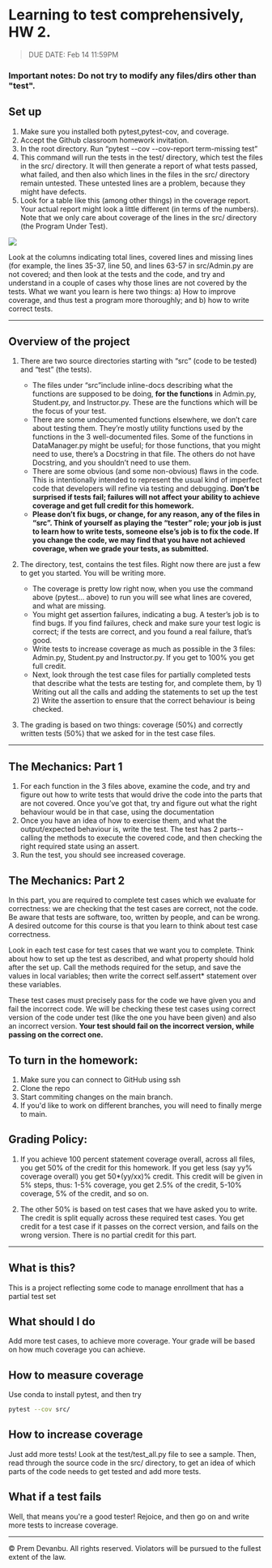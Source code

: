 # Learning to test comprehensively, HW 2.

> DUE DATE: Feb 14 11:59PM

### Important notes: Do not try to modify any files/dirs other than "test".

## Set up
1. Make sure you installed both pytest,pytest-cov, and coverage.
2. Accept the Github classroom homework invitation.
3. In the root directory. Run  “pytest --cov --cov-report term-missing test”
4. This command will run the tests in the test/ directory, which test the files in the src/ directory. It will then generate a report of what tests passed, what failed, and then also which lines in the files in the src/ directory remain untested. These untested lines are a problem, because they might have defects. 
5. Look for  a table like this (among other things) in the coverage report. Your actual report might look a little different (in terms of the numbers). Note that we only care about coverage of the lines in the src/ directory (the Program Under Test). 

![](https://i.imgur.com/8Sd6gVZ.png)

Look at the columns indicating total lines, covered lines and missing lines (for example, the lines 35-37, line 50, and lines 63-57 in src/Admin.py are not covered; and then look at the tests and the code, and try and understand in a couple of cases why those lines are not covered by the tests. What we want you learn is here two things: a) How to improve coverage, and thus test a program more thoroughly; and b) how to write correct tests. 

---

## Overview of the project 
1. There are two source directories starting with “src” (code to be tested)  and “test” (the tests).
    - The files under “src”include inline-docs describing what the functions are supposed to be doing, **for the functions** in Admin.py, Student.py, and Instructor.py. These are the functions which will be the focus of your test. 
    - There are some undocumented functions elsewhere, we don’t care about testing them. They’re mostly utility functions used by the functions in the 3 well-documented files. Some of the functions in DataManager.py might be useful; for those functions, that you might need to use, there’s a Docstring in that file. The others do not have Docstring, and you shouldn’t need to use them.
    - There are some obvious (and some non-obvious) flaws in the code. This is intentionally intended to represent the usual kind of imperfect code that developers will refine via testing and debugging.  **Don’t be surprised if tests fail; failures will not affect your ability to achieve coverage and get full credit for this homework.**
    - **Please don’t fix bugs, or change, for any reason, any of the files in “src”. Think of yourself as playing the “tester” role; your job is just to learn how to write tests, someone else’s job is to fix the code. If you change the code, we may find that you have not achieved coverage, when we grade your tests, as submitted.** 

2. The  directory, test, contains the test files. Right now there  are just a few to get you started. You will be writing more.
    - The coverage is pretty low right now, when you use the command above (pytest… above) to run you will see what lines are covered, and what are missing.
    - You might get assertion failures, indicating a bug. A tester’s job is to find bugs. If you find failures, check and make sure your test logic is correct; if the tests are correct, and you found a real failure, that’s good. 
    - Write tests to increase coverage as much as possible in the 3 files: Admin.py, Student.py and Instructor.py. If you get to 100% you get full credit.
    - Next, look through the test case files for partially completed tests that describe what the tests are testing for, and complete them, by 1) Writing out all the calls and adding the statements to set up the test 2) Write the assertion to ensure that the correct behaviour is being checked.

3. The grading is based on two things: coverage (50%) and correctly written tests (50%)  that we asked for in the test case files.

---

## The Mechanics: Part 1
1. For each function in the 3 files above, examine the code, and try and figure out how to write tests that would drive the code into the parts that are not covered. Once you’ve got that, try and figure out what the right behaviour would be in that case, using the documentation
2. Once you have an idea of how to exercise them, and what the output/expected behaviour is, write the test. The test has 2 parts--calling the methods to execute the covered code, and then checking the right required state using an assert. 
3. Run the test, you should see increased coverage. 

## The Mechanics: Part 2 
In this part, you are required to complete test cases which we evaluate for correctness: we are checking that the test cases are correct, not the code. Be aware that tests are software, too, written by people, and can be wrong. A desired outcome for this course is that you learn to think about test case correctness. 

Look in each test case for test cases that we want you to complete. Think about how to set up the test as described, and what property should hold after the set up. Call the methods required for the setup, and save the values in local variables; then write the correct self.assert* statement over these variables. 

These test cases must precisely pass for the code we have given you and fail the incorrect code. We will be checking these test cases using correct version of the code under test (like the one you have been given) and also an incorrect version. **Your test should fail on the incorrect version, while passing on the correct one.**

## To turn in the homework:
1. Make sure you can connect to GitHub using ssh
2. Clone the repo
3. Start commiting changes on the main branch.
4. If you'd like to work on different branches, you will need to finally merge to main.

## Grading Policy:

1. If you achieve 100 percent statement coverage overall, across all files, you get 50% of the credit for this homework. If you get less (say yy% coverage overall) you get 50*(yy/xx)% credit.  This credit will be given in 5% steps, thus: 1-5% coverage, you get 2.5% of the credit, 5-10% coverage, 5% of the credit, and so on.

3. The other 50% is based on test cases that we have asked you to write. The credit is split equally across these required test cases. You get credit for a test case if it passes on the correct version, and fails on the wrong version. There is no partial credit for this part.

---

## What is this?

This is a project reflecting some code to manage enrollment that has a partial test set

## What should I do

Add more test cases, to achieve more coverage. Your grade will be based on how
much coverage you can achieve.

## How to measure coverage

Use conda to install pytest, and then try

```bash
pytest --cov src/
```

## How to increase coverage

Just add more tests! Look at the test/test_all.py file to see
a sample. Then, read through the source code in the src/ directory,
to get an idea of which parts of the code needs to get tested and add more
tests.

## What if a test fails

Well, that means you're a good tester! Rejoice, and then go on and write
more tests to increase coverage.


---

© Prem Devanbu. All rights reserved. Violators will be pursued to the fullest extent of the law. 
